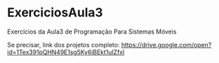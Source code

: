 # ExerciciosAula3
Exercícios da Aula3 de Programação Para Sistemas Móveis

Se precisar, link dos projetos completo: https://drive.google.com/open?id=1Tex391pQHN49E1sg5Ky6iBEkt1uIZfxl
